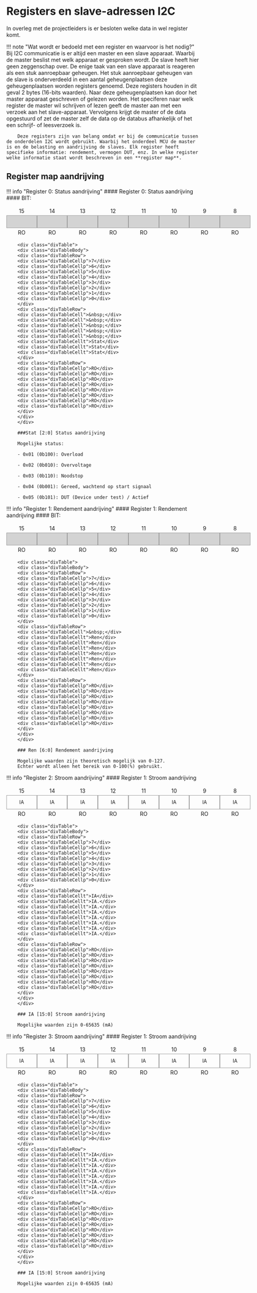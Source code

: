 # Registers en slave-adressen I2C

In overleg met de projectleiders is er besloten welke data in wel register komt.

!!! note "Wat wordt er bedoeld met een register en waarvoor is het nodig?"
        Bij I2C communicatie is er altijd een master en een slave apparaat. 
        Waarbij de master beslist met welk apparaat er gesproken wordt. De slave heeft hier geen zeggenschap over. De enige taak van een slave apparaat is reageren als een stuk aanroepbaar geheugen. Het stuk aanroepbaar geheugen van de slave is onderverdeeld in een aantal geheugenplaatsen deze geheugenplaatsen worden registers genoemd. Deze registers houden in dit geval 2 bytes (16-bits waarden). Naar deze geheugenplaatsen kan door het master apparaat geschreven of gelezen worden.
        Het speciferen naar welk register de master wil schrijven of lezen geeft de master aan met een verzoek aan het slave-apparaat. 
        Vervolgens krijgt de master of de data opgestuurd of zet de master zelf de data op de databus afhankelijk of het een schrijf- of leesverzoek is.
        
        Deze registers zijn van belang omdat er bij de communicatie tussen de onderdelen I2C wordt gebruikt. Waarbij het onderdeel MCU de master is en de belasting en aandrijving de slaves. Elk register heeft specifieke informatie: rendement, vermogen DUT, enz. In welke register welke informatie staat wordt beschreven in een **register map**.
        
        
## Register map aandrijving

<style>
.divTable{
	display: table;
	width: 80%;
}
.divTableRow {
	display: table-row;
}
.divTableHeading {
	background-color: #EEE;
	display: table-header-group;
}
.divTableCell, .divTableHead {
	border: 1px solid #999999;
	display: table-cell;
	font-size: 150%;
	background-color: LIGHTGREY;
	padding: 3px 30px;
}
.divTableCellp, .divTableHead {
	border: 0px;
	text-align: center;
	display: table-cell;
	padding: 3px 30px;
}
.divTableCellt, .divTableHead {
	border: 1px solid #999999;
	text-align: center;
	display: table-cell;
	font-size: 90%;
	padding: 10px 30px;
}
.divTableHeading {
	background-color: #EEE;
	display: table-header-group;
	font-weight: bold;
}
.divTableFoot {
	background-color: #EEE;
	display: table-footer-group;
	font-weight: bold;
}
.divTableBody {
	display: table-row-group;
}
</style>

!!! info "Register 0: Status aandrijving"
        #### Register 0: Status aandrijving
        #### BIT:
        <div class="divTable">
        <div class="divTableBody">
        <div class="divTableRow">
        <div class="divTableCellp">15</div>
        <div class="divTableCellp">14</div>
        <div class="divTableCellp">13</div>
        <div class="divTableCellp">12</div>
        <div class="divTableCellp">11</div>
        <div class="divTableCellp">10</div>
        <div class="divTableCellp">9</div>
        <div class="divTableCellp">8</div>
        </div>
        <div class="divTableRow">
        <div class="divTableCell">&nbsp;</div>
        <div class="divTableCell">&nbsp;</div>
        <div class="divTableCell">&nbsp;</div>
        <div class="divTableCell">&nbsp;</div>
        <div class="divTableCell">&nbsp;</div>
        <div class="divTableCell">&nbsp;</div>
        <div class="divTableCell">&nbsp;</div>
        <div class="divTableCell">&nbsp;</div>
        </div>
        <div class="divTableRow">
        <div class="divTableCellp">RO</div>
        <div class="divTableCellp">RO</div>
        <div class="divTableCellp">RO</div>
        <div class="divTableCellp">RO</div>
        <div class="divTableCellp">RO</div>
        <div class="divTableCellp">RO</div>
        <div class="divTableCellp">RO</div>
        <div class="divTableCellp">RO</div>
        </div>
        </div>
        </div>
 
        <div class="divTable">
        <div class="divTableBody">
        <div class="divTableRow">
        <div class="divTableCellp">7</div>
        <div class="divTableCellp">6</div>
        <div class="divTableCellp">5</div>
        <div class="divTableCellp">4</div>
        <div class="divTableCellp">3</div>
        <div class="divTableCellp">2</div>
        <div class="divTableCellp">1</div>
        <div class="divTableCellp">0</div>
        </div>
        <div class="divTableRow">
        <div class="divTableCell">&nbsp;</div>
        <div class="divTableCell">&nbsp;</div>
        <div class="divTableCell">&nbsp;</div>
        <div class="divTableCell">&nbsp;</div>
        <div class="divTableCell">&nbsp;</div>
        <div class="divTableCellt">Stat</div>
        <div class="divTableCellt">Stat</div>
        <div class="divTableCellt">Stat</div>
        </div>
        <div class="divTableRow">
        <div class="divTableCellp">RO</div>
        <div class="divTableCellp">RO</div>
        <div class="divTableCellp">RO</div>
        <div class="divTableCellp">RO</div>
        <div class="divTableCellp">RO</div>
        <div class="divTableCellp">RO</div>
        <div class="divTableCellp">RO</div>
        <div class="divTableCellp">RO</div>
        </div>
        </div>
        </div>

        ###Stat [2:0] Status aandrijving
        
        Mogelijke status:
        
        - 0x01 (0b100): Overload
        
        - 0x02 (0b010): Overvoltage
        
        - 0x03 (0b110): Noodstop
        
        - 0x04 (0b001): Gereed, wachtend op start signaal
        
        - 0x05 (0b101): DUT (Device under test) / Actief
        
!!! info "Register 1: Rendement aandrijving"
        #### Register 1: Rendement aandrijving
        #### BIT:
        <div class="divTable">
        <div class="divTableBody">
        <div class="divTableRow">
        <div class="divTableCellp">15</div>
        <div class="divTableCellp">14</div>
        <div class="divTableCellp">13</div>
        <div class="divTableCellp">12</div>
        <div class="divTableCellp">11</div>
        <div class="divTableCellp">10</div>
        <div class="divTableCellp">9</div>
        <div class="divTableCellp">8</div>
        </div>
        <div class="divTableRow">
        <div class="divTableCell">&nbsp;</div>
        <div class="divTableCell">&nbsp;</div>
        <div class="divTableCell">&nbsp;</div>
        <div class="divTableCell">&nbsp;</div>
        <div class="divTableCell">&nbsp;</div>
        <div class="divTableCell">&nbsp;</div>
        <div class="divTableCell">&nbsp;</div>
        <div class="divTableCell">&nbsp;</div>
        </div>
        <div class="divTableRow">
        <div class="divTableCellp">RO</div>
        <div class="divTableCellp">RO</div>
        <div class="divTableCellp">RO</div>
        <div class="divTableCellp">RO</div>
        <div class="divTableCellp">RO</div>
        <div class="divTableCellp">RO</div>
        <div class="divTableCellp">RO</div>
        <div class="divTableCellp">RO</div>
        </div>
        </div>
        </div>
 
        <div class="divTable">
        <div class="divTableBody">
        <div class="divTableRow">
        <div class="divTableCellp">7</div>
        <div class="divTableCellp">6</div>
        <div class="divTableCellp">5</div>
        <div class="divTableCellp">4</div>
        <div class="divTableCellp">3</div>
        <div class="divTableCellp">2</div>
        <div class="divTableCellp">1</div>
        <div class="divTableCellp">0</div>
        </div>
        <div class="divTableRow">
        <div class="divTableCell">&nbsp;</div>
        <div class="divTableCellt">Ren</div>
        <div class="divTableCellt">Ren</div>
        <div class="divTableCellt">Ren</div>
        <div class="divTableCellt">Ren</div>
        <div class="divTableCellt">Ren</div>
        <div class="divTableCellt">Ren</div>
        <div class="divTableCellt">Ren</div>
        </div>
        <div class="divTableRow">
        <div class="divTableCellp">RO</div>
        <div class="divTableCellp">RO</div>
        <div class="divTableCellp">RO</div>
        <div class="divTableCellp">RO</div>
        <div class="divTableCellp">RO</div>
        <div class="divTableCellp">RO</div>
        <div class="divTableCellp">RO</div>
        <div class="divTableCellp">RO</div>
        </div>
        </div>
        </div>
        
        ### Ren [6:0] Rendement aandrijving 
        
        Mogelijke waarden zijn theoretisch mogelijk van 0-127. 
        Echter wordt alleen het bereik van 0-100(%) gebruikt.
        
!!! info "Register 2: Stroom aandrijving"
        #### Register 1: Stroom aandrijving
        <div class="divTable">
        <div class="divTableBody">
        <div class="divTableRow">
        <div class="divTableCellp">15</div>
        <div class="divTableCellp">14</div>
        <div class="divTableCellp">13</div>
        <div class="divTableCellp">12</div>
        <div class="divTableCellp">11</div>
        <div class="divTableCellp">10</div>
        <div class="divTableCellp">9</div>
        <div class="divTableCellp">8</div>
        </div>
        <div class="divTableRow">
        <div class="divTableCellt">IA</div>
        <div class="divTableCellt">IA</div>
        <div class="divTableCellt">IA</div>
        <div class="divTableCellt">IA</div>
        <div class="divTableCellt">IA</div>
        <div class="divTableCellt">IA</div>
        <div class="divTableCellt">IA</div>
        <div class="divTableCellt">IA</div>
        </div>
        <div class="divTableRow">
        <div class="divTableCellp">RO</div>
        <div class="divTableCellp">RO</div>
        <div class="divTableCellp">RO</div>
        <div class="divTableCellp">RO</div>
        <div class="divTableCellp">RO</div>
        <div class="divTableCellp">RO</div>
        <div class="divTableCellp">RO</div>
        <div class="divTableCellp">RO</div>
        </div>
        </div>
        </div>
 
        <div class="divTable">
        <div class="divTableBody">
        <div class="divTableRow">
        <div class="divTableCellp">7</div>
        <div class="divTableCellp">6</div>
        <div class="divTableCellp">5</div>
        <div class="divTableCellp">4</div>
        <div class="divTableCellp">3</div>
        <div class="divTableCellp">2</div>
        <div class="divTableCellp">1</div>
        <div class="divTableCellp">0</div>
        </div>
        <div class="divTableRow">
        <div class="divTableCellt">IA</div>
        <div class="divTableCellt">IA.</div>
        <div class="divTableCellt">IA.</div>
        <div class="divTableCellt">IA.</div>
        <div class="divTableCellt">IA.</div>
        <div class="divTableCellt">IA.</div>
        <div class="divTableCellt">IA.</div>
        <div class="divTableCellt">IA.</div>
        </div>
        <div class="divTableRow">
        <div class="divTableCellp">RO</div>
        <div class="divTableCellp">RO</div>
        <div class="divTableCellp">RO</div>
        <div class="divTableCellp">RO</div>
        <div class="divTableCellp">RO</div>
        <div class="divTableCellp">RO</div>
        <div class="divTableCellp">RO</div>
        <div class="divTableCellp">RO</div>
        </div>
        </div>
        </div>
        
        ### IA [15:0] Stroom aandrijving    
        
        Mogelijke waarden zijn 0-65635 (mA)
        
!!! info "Register 3: Stroom aandrijving"
        #### Register 1: Stroom aandrijving
        <div class="divTable">
        <div class="divTableBody">
        <div class="divTableRow">
        <div class="divTableCellp">15</div>
        <div class="divTableCellp">14</div>
        <div class="divTableCellp">13</div>
        <div class="divTableCellp">12</div>
        <div class="divTableCellp">11</div>
        <div class="divTableCellp">10</div>
        <div class="divTableCellp">9</div>
        <div class="divTableCellp">8</div>
        </div>
        <div class="divTableRow">
        <div class="divTableCellt">IA</div>
        <div class="divTableCellt">IA</div>
        <div class="divTableCellt">IA</div>
        <div class="divTableCellt">IA</div>
        <div class="divTableCellt">IA</div>
        <div class="divTableCellt">IA</div>
        <div class="divTableCellt">IA</div>
        <div class="divTableCellt">IA</div>
        </div>
        <div class="divTableRow">
        <div class="divTableCellp">RO</div>
        <div class="divTableCellp">RO</div>
        <div class="divTableCellp">RO</div>
        <div class="divTableCellp">RO</div>
        <div class="divTableCellp">RO</div>
        <div class="divTableCellp">RO</div>
        <div class="divTableCellp">RO</div>
        <div class="divTableCellp">RO</div>
        </div>
        </div>
        </div>
 
        <div class="divTable">
        <div class="divTableBody">
        <div class="divTableRow">
        <div class="divTableCellp">7</div>
        <div class="divTableCellp">6</div>
        <div class="divTableCellp">5</div>
        <div class="divTableCellp">4</div>
        <div class="divTableCellp">3</div>
        <div class="divTableCellp">2</div>
        <div class="divTableCellp">1</div>
        <div class="divTableCellp">0</div>
        </div>
        <div class="divTableRow">
        <div class="divTableCellt">IA</div>
        <div class="divTableCellt">IA.</div>
        <div class="divTableCellt">IA.</div>
        <div class="divTableCellt">IA.</div>
        <div class="divTableCellt">IA.</div>
        <div class="divTableCellt">IA.</div>
        <div class="divTableCellt">IA.</div>
        <div class="divTableCellt">IA.</div>
        </div>
        <div class="divTableRow">
        <div class="divTableCellp">RO</div>
        <div class="divTableCellp">RO</div>
        <div class="divTableCellp">RO</div>
        <div class="divTableCellp">RO</div>
        <div class="divTableCellp">RO</div>
        <div class="divTableCellp">RO</div>
        <div class="divTableCellp">RO</div>
        <div class="divTableCellp">RO</div>
        </div>
        </div>
        </div>
        
        ### IA [15:0] Stroom aandrijving    
        
        Mogelijke waarden zijn 0-65635 (mA)     
        
        
        
